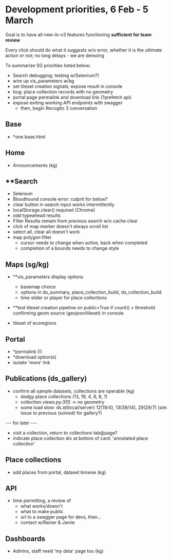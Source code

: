 Development priorities, 6 Feb - 5 March
=======================================

Goal is to have all new-in-v3 features functioning **sufficient for team review**

Every click should do what it suggests w/o error, whether it is the ultimate action or not; no long delays - we are demoing

To summarize SG priorities listed below:

- Search debugging; testing w/Selenium?)
- wire up vis_parameters w/kg
- set tileset creation signals; expose result in console
- bug: place collection records with no geometry 
- portal page permalink and download link (?prefetch api)
- expose exiting working API endpoints with swagger
	- then, begin Recogito 3 conversation



Base
----
- *one base.html

Home
----
- Announcements (kg)

**Search
--------
- Selenium
- Bloodhound console error: culprit for below?
- clear button in search input works intermittently
- localStorage.clear() required (Chrome)
- odd typeahead results
- Filter Results remain from previous search w/o cache clear
- click of map marker doesn't always scroll list
- select all, clear all doesn't work
- map polygon filter
	- cursor needs to change when active, back when completed
	- completion of a bounds needs to change style


Maps (sg/kg)
------------
- **vis_parameters display options 
	- basemap choice
	- options in ds_summary, place_collection_build, 
			ds_collection_build
	- time slider or player for place collections

- **test tileset creation pipeline
	on public=True if count() > threshold
	confirming geom source (geojson/tileset) in console

- tileset of ecoregions

Portal
------
- *permalink (!)
- *download option(s)
- isolate 'more' link


Publications (ds_gallery)
-------------------------
- confirm all sample datasets, collections are operable (kg)
  - dodgy place collections (13, 19, 4, 6, 8, 1)
  - collection.views.py:355 -> no geometry
  - some load slow: ds.id(local/server) 12(19/4), 13(39/14), 29(29/7) (sim issue to previous (solved) for gallery?)

--- for later ---
- visit a collection, return to collections tab@page?
- indicate place collection div at bottom of card: 'annotated place collection'


Place collections
-----------------
- add places from portal, dataset browse (kg)

API
---
- time permitting, a review of 
	- what works/doesn't
	- what to make public
	- url to a swagger page for devs, then...
	- contact w/Rainer & Jamie

Dashboards
----------
- Admins, staff need 'my data' page too (kg)

